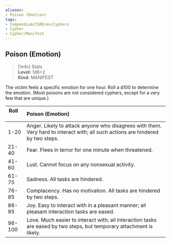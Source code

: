 ```yaml
---
aliases:
- Poison (Emotion)
tags:
- Compendium/CSRD/en/Cyphers
- Cypher
- Cypher/Manifest
---
```


  
## Poison (Emotion)  
>[!info] Stats  
> **Level:** 1d6+2  
> **Kind:** MANIFEST
  
The victim feels a specific emotion for one hour. Roll a d100 to determine the emotion. (Most poisons are not considered cyphers, except for a very few that are unique.)  

|  Roll &nbsp; &nbsp; &nbsp; | Poison (Emotion)  |  
| ------------- | :----------- |  
| 1-20 | Anger. Likely to attack anyone who disagrees with them. Very hard to interact with; all such actions are hindered by two steps. |  
| 21-40 | Fear. Flees in terror for one minute when threatened. |  
| 41-60 | Lust. Cannot focus on any nonsexual activity. |  
| 61-75 | Sadness. All tasks are hindered. |  
| 76-85 | Complacency. Has no motivation. All tasks are hindered by two steps. |  
| 86-95 | Joy. Easy to interact with in a pleasant manner; all pleasant interaction tasks are eased. |  
| 96-100 | Love. Much easier to interact with; all interaction tasks are eased by two steps, but temporary attachment is likely. |
